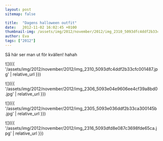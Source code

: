 ```yaml
---
layout: post
sitemap: false

title:  "Dagens halloween outfit"
date:   2012-11-02 16:02:45 +0100
thumbnail-img: /assets/img/2012/november/2012/img_2310_5093dfc4ddf2b33cfc001487.jpg
author: Eva
tags: ["2012"]
---
```


Så här ser man ut för kvällen! hahah

![]({{ '/assets/img/2012/november/2012/img_2310_5093dfc4ddf2b33cfc001487.jpg'  | relative_url }})

![]({{ '/assets/img/2012/november/2012/img_2306_5093e04e9606ee4cf39a8bd0.jpg'  | relative_url }})

![]({{ '/assets/img/2012/november/2012/img_2305_5093e036ddf2b33ca300145b.jpg'  | relative_url }})

![]({{ '/assets/img/2012/november/2012/img_2316_5093dfd8e087c3698fde65ca.jpg'  | relative_url }})

